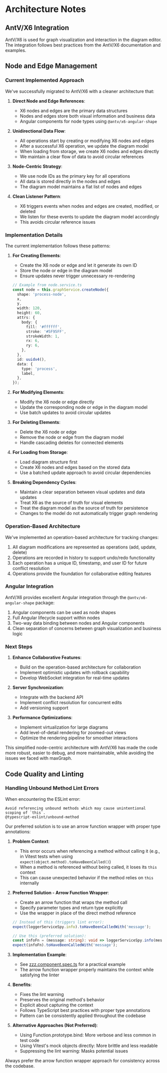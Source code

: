 # Architecture Notes

## AntV/X6 Integration

AntV/X6 is used for graph visualization and interaction in the diagram editor. The integration follows best practices from the AntV/X6 documentation and examples.

## Node and Edge Management

### Current Implemented Approach

We've successfully migrated to AntV/X6 with a cleaner architecture that:

1. **Direct Node and Edge References**:

   - X6 nodes and edges are the primary data structures
   - Nodes and edges store both visual information and business data
   - Angular components for node types using `@antv/x6-angular-shape`

2. **Unidirectional Data Flow**:

   - All operations start by creating or modifying X6 nodes and edges
   - After a successful X6 operation, we update the diagram model
   - When loading from storage, we create X6 nodes and edges directly
   - We maintain a clear flow of data to avoid circular references

3. **Node-Centric Strategy**:

   - We use node IDs as the primary key for all operations
   - All data is stored directly in the nodes and edges
   - The diagram model maintains a flat list of nodes and edges

4. **Clean Listener Pattern**:
   - X6 triggers events when nodes and edges are created, modified, or deleted
   - We listen for these events to update the diagram model accordingly
   - This avoids circular reference issues

### Implementation Details

The current implementation follows these patterns:

1. **For Creating Elements**:

   - Create the X6 node or edge and let it generate its own ID
   - Store the node or edge in the diagram model
   - Ensure updates never trigger unnecessary re-rendering

   ```typescript
   // Example from node.service.ts
   const node = this.graphService.createNode({
     shape: 'process-node',
     x,
     y,
     width: 120,
     height: 60,
     attrs: {
       body: {
         fill: '#ffffff',
         stroke: '#5F95FF',
         strokeWidth: 1,
         rx: 6,
         ry: 6,
       },
     },
     id: uuidv4(),
     data: {
       type: 'process',
       label,
     },
   });
   ```

2. **For Modifying Elements**:

   - Modify the X6 node or edge directly
   - Update the corresponding node or edge in the diagram model
   - Use batch updates to avoid circular updates

3. **For Deleting Elements**:

   - Delete the X6 node or edge
   - Remove the node or edge from the diagram model
   - Handle cascading deletes for connected elements

4. **For Loading from Storage**:

   - Load diagram structure first
   - Create X6 nodes and edges based on the stored data
   - Use a batched update approach to avoid circular dependencies

5. **Breaking Dependency Cycles**:
   - Maintain a clear separation between visual updates and data updates
   - Treat X6 as the source of truth for visual elements
   - Treat the diagram model as the source of truth for persistence
   - Changes to the model do not automatically trigger graph rendering

### Operation-Based Architecture

We've implemented an operation-based architecture for tracking changes:

1. All diagram modifications are represented as operations (add, update, delete)
2. Operations are recorded in history to support undo/redo functionality
3. Each operation has a unique ID, timestamp, and user ID for future conflict resolution
4. Operations provide the foundation for collaborative editing features

### Angular Integration

AntV/X6 provides excellent Angular integration through the `@antv/x6-angular-shape` package:

1. Angular components can be used as node shapes
2. Full Angular lifecycle support within nodes
3. Two-way data binding between nodes and Angular components
4. Clean separation of concerns between graph visualization and business logic

### Next Steps

1. **Enhance Collaborative Features**:

   - Build on the operation-based architecture for collaboration
   - Implement optimistic updates with rollback capability
   - Develop WebSocket integration for real-time updates

2. **Server Synchronization**:

   - Integrate with the backend API
   - Implement conflict resolution for concurrent edits
   - Add versioning support

3. **Performance Optimizations**:
   - Implement virtualization for large diagrams
   - Add level-of-detail rendering for zoomed-out views
   - Optimize the rendering pipeline for smoother interactions

This simplified node-centric architecture with AntV/X6 has made the code more robust, easier to debug, and more maintainable, while avoiding the issues we faced with maxGraph.

## Code Quality and Linting

### Handling Unbound Method Lint Errors

When encountering the ESLint error:

```
Avoid referencing unbound methods which may cause unintentional scoping of `this`.
@typescript-eslint/unbound-method
```

Our preferred solution is to use an arrow function wrapper with proper type annotations:

1. **Problem Context**:

   - This error occurs when referencing a method without calling it (e.g., in Vitest tests when using `expect(object.method).toHaveBeenCalled()`)
   - When a method is referenced without being called, it loses its `this` context
   - This can cause unexpected behavior if the method relies on `this` internally

2. **Preferred Solution - Arrow Function Wrapper**:

   - Create an arrow function that wraps the method call
   - Specify parameter types and return type explicitly
   - Use the wrapper in place of the direct method reference

   ```typescript
   // Instead of this (triggers lint error):
   expect(loggerServiceSpy.info).toHaveBeenCalledWith('message');

   // Use this (preferred solution):
   const infoFn = (message: string): void => loggerServiceSpy.info(message);
   expect(infoFn).toHaveBeenCalledWith('message');
   ```

3. **Implementation Example**:

   - See [zzz.component.spec.ts](../src/app/pages/zzz/zzz.component.spec.ts) for a practical example
   - The arrow function wrapper properly maintains the context while satisfying the linter

4. **Benefits**:

   - Fixes the lint warning
   - Preserves the original method's behavior
   - Explicit about capturing the context
   - Follows TypeScript best practices with proper type annotations
   - Pattern can be consistently applied throughout the codebase

5. **Alternative Approaches (Not Preferred)**:
   - Using Function.prototype.bind: More verbose and less common in test code
   - Using Vitest's mock objects directly: More brittle and less readable
   - Suppressing the lint warning: Masks potential issues

Always prefer the arrow function wrapper approach for consistency across the codebase.
